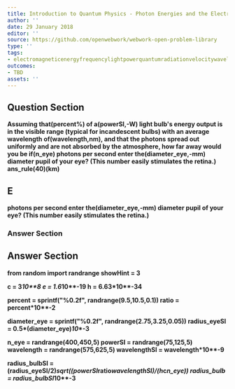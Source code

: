 ```yaml
---
title: Introduction to Quantum Physics - Photon Energies and the Electromagnetic Spectrum
author: ''
date: 29 January 2018
editor: ''
source: https://github.com/openwebwork/webwork-open-problem-library
type: ''
tags:
- electromagneticenergyfrequencylightpowerquantumradiationvelocitywavelength
outcomes:
- TBD
assets: ''
---
```


## Question Section 

<b>
 
Assuming that(percent%) of a(powerSI,-W) light bulb's energy output is in the visible range (typical for incandescent bulbs) with an average wavelength of(wavelength,nm), and that the photons spread out uniformly and are not absorbed by the atmosphere, how far away would you be if(n_eye) photons per second enter the(diameter_eye,-mm) diameter pupil of your eye? (This number easily stimulates the retina.)
ans_rule(40)(km)
## E
photons per second enter the(diameter_eye,-mm) diameter pupil of your eye? (This number easily stimulates the retina.)
### Answer Section


## Answer Section

from random import randrange
showHint = 3

c = 3*10**8
e = 1.6*10**-19
h = 6.63*10**-34

percent = sprintf("%0.2f", randrange(9.5,10.5,0.1))
ratio = percent*10**-2

diameter_eye = sprintf("%0.2f", randrange(2.75,3.25,0.05))
radius_eyeSI = 0.5*(diameter_eye)*10**-3

n_eye = randrange(400,450,5)
powerSI = randrange(75,125,5)
wavelength = randrange(575,625,5)
wavelengthSI = wavelength*10**-9

radius_bulbSI = (radius_eyeSI/2)*sqrt((powerSI*ratio*wavelengthSI)/(h*c*n_eye))
radius_bulb = radius_bulbSI*10**-3